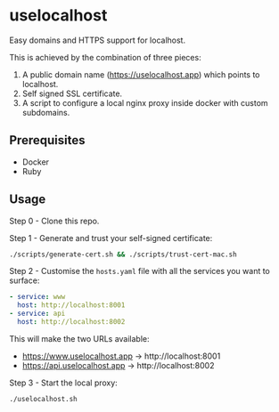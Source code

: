 # uselocalhost

Easy domains and HTTPS support for localhost.

This is achieved by the combination of three pieces:
1. A public domain name (https://uselocalhost.app) which points to localhost.
2. Self signed SSL certificate.
3. A script to configure a local nginx proxy inside docker with custom subdomains.

## Prerequisites

* Docker
* Ruby

## Usage

Step 0 - Clone this repo.

Step 1 - Generate and trust your self-signed certificate:

```bash
./scripts/generate-cert.sh && ./scripts/trust-cert-mac.sh
``` 

Step 2 - Customise the `hosts.yaml` file with all the services you want to surface:

```yaml
- service: www
  host: http://localhost:8001
- service: api
  host: http://localhost:8002
```

This will make the two URLs available:
* https://www.uselocalhost.app -> http://localhost:8001 
* https://api.uselocalhost.app -> http://localhost:8002

Step 3 - Start the local proxy:

```bash
./uselocalhost.sh
```
